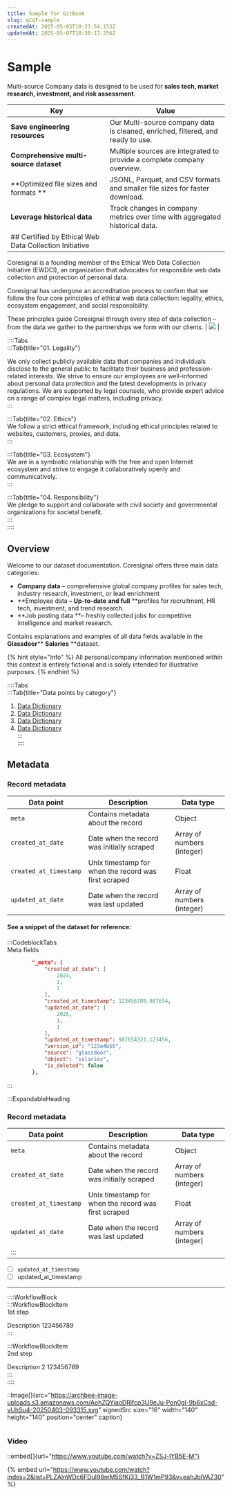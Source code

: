 ```yaml
---
title: Sample for GitBook
slug: qCqT-sample
createdAt: 2025-05-05T10:21:54.153Z
updatedAt: 2025-05-07T10:30:17.256Z
---
```


# Sample

Multi-source Company data is designed to be used for **sales tech, market research, investment, and risk assessment**.

| Key                                                    | Value                                                                           |
| ------------------------------------------------------ | ------------------------------------------------------------------------------- |
| **Save engineering resources**                         | Our Multi-source company data is cleaned, enriched, filtered, and ready to use. |
| **Comprehensive multi-source dataset**                 | Multiple sources are integrated to provide a complete company overview.         |
| \*\*Optimized file sizes and formats \*\*              | JSONL, Parquet, and CSV formats and smaller file sizes for faster download.     |
| **Leverage historical data**                           | Track changes in company metrics over time with aggregated historical data.     |
| ## Certified by Ethical Web Data Collection Initiative |                                                                                 |

Coresignal is a founding member of the Ethical Web Data Collection Initiative (EWDCI), an organization that advocates for responsible web data collection and protection of personal data.

Coresignal has undergone an accreditation process to confirm that we follow the four core principles of ethical web data collection: legality, ethics, ecosystem engagement, and social responsibility.‍

These principles guide Coresignal through every step of data collection – from the data we gather to the partnerships we form with our clients. | ![](https://archbee-image-uploads.s3.amazonaws.com/ncD4eDm2Dzj39qqKM85f5-52bg9Ph4hYhgykRfMiy8b-20241105-115723.png) |

::::Tabs\
:::Tab{title="01. Legality"}

We only collect publicly available data that companies and individuals disclose to the general public to facilitate their business and profession-related interests. We strive to ensure our employees are well-informed about personal data protection and the latest developments in privacy regulations. We are supported by legal counsels, who provide expert advice on a range of complex legal matters, including privacy.\
:::

:::Tab{title="02. Ethics"}\
We follow a strict ethical framework, including ethical principles related to websites, customers, proxies, and data.\
:::

:::Tab{title="03. Ecosystem"}\
We are in a symbiotic relationship with the free and open Internet ecosystem and strive to engage it collaboratively openly and communicatively.\
:::

:::Tab{title="04. Responsibility"}\
We pledge to support and collaborate with civil society and governmental organizations for societal benefit.\
:::\
::::

## Overview

Welcome to our dataset documentation. Coresignal offers three main data categories:

* **Company data** – comprehensive global company profiles for sales tech, industry research, investment, or lead enrichment
* \*\*Employee data **– Up-to-date** **and full** \*\*profiles for recruitment, HR tech, investment, and trend research.
* \*\*Job posting data \*\*– freshly collected jobs for competitive intelligence and market research.

Contains explanations and examples of all data fields available in the **Glassdoor**\*\* **Salaries** \*\*dataset.

{% hint style="info" %}
All personal/company information mentioned within this context is entirely fictional and is solely intended for illustrative purposes.
{% endhint %}

::::Tabs\
:::Tab{title="Data points by category"}

1. [Data Dictionary](docId:05VpOD4noloTMTpAz0g6K)
2. [Data Dictionary](docId:05VpOD4noloTMTpAz0g6K)
3. [Data Dictionary](docId:05VpOD4noloTMTpAz0g6K)
4. [Data Dictionary](docId:05VpOD4noloTMTpAz0g6K)\
   :::\
   ::::

## Metadata

### Record metadata

| Data point             | Description                                          | Data type                  |
| ---------------------- | ---------------------------------------------------- | -------------------------- |
| `meta`                 | Contains metadata about the record                   | Object                     |
| `created_at_date`      | Date when the record was initially scraped           | Array of numbers (integer) |
| `created_at_timestamp` | Unix timestamp for when the record was first scraped | Float                      |
| `updated_at_date`      | Date when the record was last updated                | Array of numbers (integer) |

#### **See a snippet of the dataset for reference:**

:::CodeblockTabs\
Meta fields

```json
		"_meta": {
			"created_at_date": [
				2024,
				1,
				1
			],
			"created_at_timestamp": 123456789.987654,
			"updated_at_date": [
				2025,
				1,
				1
			],
			"updated_at_timestamp": 987654321.123456,
			"version_id": "123a4b56",
			"source": "glassdoor",
			"object": "salaries",
			"is_deleted": false
		},
```

:::

:::ExpandableHeading

### Record metadata

| Data point             | Description                                          | Data type                  |
| ---------------------- | ---------------------------------------------------- | -------------------------- |
| `meta`                 | Contains metadata about the record                   | Object                     |
| `created_at_date`      | Date when the record was initially scraped           | Array of numbers (integer) |
| `created_at_timestamp` | Unix timestamp for when the record was first scraped | Float                      |
| `updated_at_date`      | Date when the record was last updated                | Array of numbers (integer) |
| :::                    |                                                      |                            |

* [ ] `updated_at_timestamp`
* [ ] updated\_at\_timestamp

***

::::WorkflowBlock\
:::WorkflowBlockItem\
1st step

Description 123456789\
:::

:::WorkflowBlockItem\
2nd step

Description 2 123456789\
:::\
::::

::Image\[]{src="https://archbee-image-uploads.s3.amazonaws.com/AohZQYiaoDRifcp3U9eJu-Pon0gl-9b6xCsd-vUhSu4-20250403-093315.svg" signedSrc size="16" width="140" height="140" position="center" caption}

<figure><img src="https://archbee-image-uploads.s3.amazonaws.com/AohZQYiaoDRifcp3U9eJu-Pon0gl-9b6xCsd-vUhSu4-20250403-093315.svg" alt=""><figcaption></figcaption></figure>



### Video

::embed\[]{url="https://www.youtube.com/watch?v=ZSJ-lYB5E-M"}

{% embed url="https://www.youtube.com/watch?index=2&list=PLZAlnWDc6FDuI98mM5SfKi33_B1W1mP93&v=eahJblVAZ30" %}
